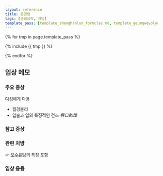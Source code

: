 ```yaml
---
layout: reference
title: 온경탕
tags: [금궤요략, 처방]
template_pass: [template_shanghanlun_formulas.md, template_geumgweyolyag_formulas.md, template_etc_formulas.md]
---
```


{% for tmp in page.template_pass %}

{% include {{ tmp }} %}

{% endfor %}

## 임상 메모


### 주요 증상

여성에게 다용
* 월경불리
* 입술과 입의 특징적인 건조 _唇口乾燥_

### 참고 증상


### 관련 처방

☞ [오수유탕]({{site.formulaurl}}/오수유탕)의 특징 포함

### 임상 응용
